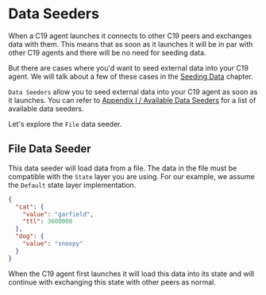 # Data Seeders

When a C19 agent launches it connects to other C19 peers and exchanges data with them. This means that as soon as it launches it will be in par with other C19 agents and 
there will be no need for seeding data.

But there are cases where you'd want to seed external data into your C19 agent. We will talk about a few of these cases in the [Seeding Data] chapter.

`Data Seeders` allow you to seed external data into your C19 agent as soon as it launches. You can refer to [Appendix I / Available Data Seeders] for a list of available 
data seeders.


Let's explore the `File` data seeder.

## File Data Seeder
This data seeder will load data from a file. The data in the file must be compatible with the `State` layer you are using.
For our example, we assume the `Default` state layer implementation.

```json
{
  "cat": {
    "value": "garfield",
    "ttl": 3600000
  },
  "dog": {
    "value": "snoopy"
  }
}
```

When the C19 agent first launches it will load this data into its state and will continue with exchanging this state with other peers as normal.

[Seeding Data]: seeding-data.md
[Appendix I / Available Data Seeders]: appendix-i-data-seeders.md
